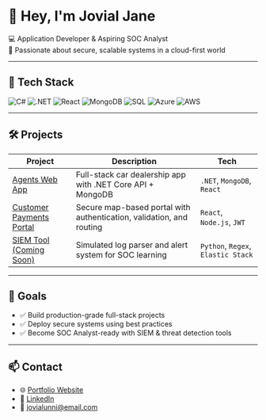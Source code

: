 # 👋 Hey, I'm Jovial Jane

💻 Application Developer & Aspiring SOC Analyst  
🔐 Passionate about secure, scalable systems in a cloud-first world

---

## 🔧 Tech Stack
![C#](https://img.shields.io/badge/C%23-%23239120.svg?style=flat&logo=c-sharp&logoColor=white)
![.NET](https://img.shields.io/badge/.NET-512BD4?style=flat&logo=dotnet&logoColor=white)
![React](https://img.shields.io/badge/React-20232A?style=flat&logo=react&logoColor=61DAFB)
![MongoDB](https://img.shields.io/badge/MongoDB-4EA94B?style=flat&logo=mongodb&logoColor=white)
![SQL](https://img.shields.io/badge/SQL-4479A1?style=flat&logo=sqlite&logoColor=white)
![Azure](https://img.shields.io/badge/Azure-0078D4?style=flat&logo=azure-devops&logoColor=white)
![AWS](https://img.shields.io/badge/AWS-232F3E?style=flat&logo=amazon-aws&logoColor=white)

---

## 🛠️ Projects

| Project | Description | Tech |
|--------|-------------|------|
| [Agents Web App](https://github.com/JoviJ101/AgentsAPI) | Full-stack car dealership app with .NET Core API + MongoDB | `.NET`, `MongoDB`, `React` |
| [Customer Payments Portal](https://github.com/...) | Secure map-based portal with authentication, validation, and routing | `React`, `Node.js`, `JWT` |
| [SIEM Tool (Coming Soon)]() | Simulated log parser and alert system for SOC learning | `Python`, `Regex`, `Elastic Stack` |

---

## 🎯 Goals
- ✅ Build production-grade full-stack projects
- ✅ Deploy secure systems using best practices
- ✅ Become SOC Analyst-ready with SIEM & threat detection tools

---

## 📫 Contact
- 🌐 [Portfolio Website]([https://your-portfolio.com](https://jovialjaneportfolio.netlify.app/)) 
- 💼 [LinkedIn](www.linkedin.com/in/jovial-jane-4b1052251)
- 📧 jovialunni@email.com

